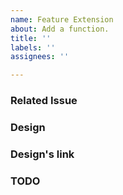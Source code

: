 ```yaml
---
name: Feature Extension
about: Add a function.
title: ''
labels: ''
assignees: ''

---
```


### Related Issue

### Design

### Design's link

### TODO
